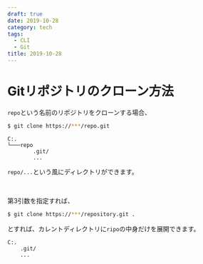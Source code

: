 ```yaml
---
draft: true
date: 2019-10-28
category: tech
tags:
  - CLI
  - Git
title: 2019-10-28
---
```


# Gitリポジトリのクローン方法

`repo`という名前のリポジトリをクローンする場合、

```sh
$ git clone https://***/repo.git
```

```
C:.
└───repo
        .git/
        ...
```

`repo/...`という風にディレクトリができます。

<br>

第3引数を指定すれば、



```sh
$ git clone https://***/repository.git .
```

とすれば、カレントディレクトリに`ripo`の中身だけを展開できます。

```
C:.
    .git/
    ...
```

